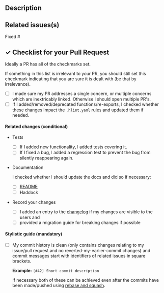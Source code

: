 ## Description

<!--
Describes the nature of your changes. If they are substantial, you should
further subdivide this into a section describing the problem you are solving and
another describing your solution.
-->


## Related issues(s)

<!--
- Short description how the PR relates to the issue, including an issue link.

For example

- Fixed #1 by adding lenses to exported items
-->

Fixed #

## ✓ Checklist for your Pull Request

Ideally a PR has all of the checkmarks set.

If something in this list is irrelevant to your PR, you should still set this
checkmark indicating that you are sure it is dealt with (be that by irrelevance).

- [ ] I made sure my PR addresses a single concern, or multiple concerns which
      are inextricably linked. Otherwise I should open multiple PR's.
- [ ] If I added/removed/deprecated functions/re-exports,
      I checked whether these changes impact the [`.hlint.yaml`](../tree/master/.hlint.yaml) rules
      and updated them if needed.

#### Related changes (conditional)

- Tests

  - [ ] If I added new functionality, I added tests covering it.
  - [ ] If I fixed a bug, I added a regression test to prevent the bug from
        silently reappearing again.

- Documentation

  I checked whether I should update the docs and did so if necessary:

  - [ ] [README](../tree/master/README.md)
  - [ ] Haddock

- Record your changes

  - [ ] I added an entry to the [changelog](../tree/master/CHANGES.md) if my changes are visible to the users
        and
  - [ ] provided a migration guide for breaking changes if possible

#### Stylistic guide (mandatory)

- [ ] My commit history is clean (only contains changes relating to my
      issue/pull request and no reverted-my-earlier-commit changes) and commit
      messages start with identifiers of related issues in square brackets.

  **Example:** `[#42] Short commit description`

  If necessary both of these can be achieved even after the commits have been
  made/pushed using [rebase and squash](https://git-scm.com/docs/git-rebase).
